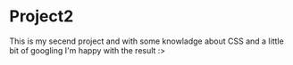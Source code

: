 # Project2
This is my secend project and with some knowladge about CSS and a little bit of googling I'm happy with the result :>
